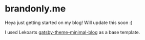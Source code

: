 # brandonly.me

Heya just getting started on my blog! Will update this soon :)

I used Lekoarts [gatsby-theme-minimal-blog](https://github.com/LekoArts/gatsby-starter-minimal-blog) as a base template.